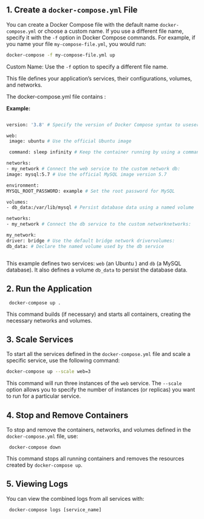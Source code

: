 
## 1\. Create a `docker-compose.yml` File

You can create a Docker Compose file with the default name `docker-compose.yml` or choose a custom name. If you use a different file name, specify it with the `-f` option in Docker Compose commands. For example, if you name your file `my-compose-file.yml`, you would run:
```bash
docker-compose -f my-compose-file.yml up
```
Custom Name: Use the  `-f`  option to specify a different file name.

This file defines your application’s services, their configurations, volumes, and networks.

The docker-compose.yml file contains :

 **Example:**
 ```bash
 
version: '3.8' # Specify the version of Docker Compose syntax to useservices:  

web:  
  image: ubuntu # Use the official Ubuntu image  

  command: sleep infinity # Keep the container running by using a command  

networks:  
- my_network # Connect the web service to the custom network db:  
image: mysql:5.7 # Use the official MySQL image version 5.7 
 
environment:  
MYSQL_ROOT_PASSWORD: example # Set the root password for MySQL

volumes:  
- db_data:/var/lib/mysql # Persist database data using a named volume   

networks:  
- my_network # Connect the db service to the custom networknetworks:  

my_network:  
driver: bridge # Use the default bridge network drivervolumes:  
db_data: # Declare the named volume used by the db service



```

This example defines two services: `web` (an Ubuntu ) and `db` (a MySQL database). It also defines a volume `db_data` to persist the database data.


## 2\. Run the Application

	 docker-compose up .

This command builds (if necessary) and starts all containers, creating the necessary networks and volumes.

## 3\. Scale Services
  
To start all the services defined in the  `docker-compose.yml`  file and scale a specific service, use the following command:  
```bash
docker-compose up --scale web=3
```
This command will run three instances of the  `web`  service. The  `--scale`  option allows you to specify the number of instances (or replicas) you want to run for a particular service.
## 4\. Stop and Remove Containers
To stop and remove the containers, networks, and volumes defined in the `docker-compose.yml` file, use:

	 docker-compose down

This command stops all running containers and removes the resources created by `docker-compose up`.

## 5\. Viewing Logs

You can view the combined logs from all services with:

	 docker-compose logs [service_name]




<!--stackedit_data:
eyJoaXN0b3J5IjpbMTI1MTM3NjE0Myw1NDM0MzIwNzksMTkwMD
A1OTM5OSwtMjU4MDU4NDYwLC0xMzAxNjc1MjI1LDg1MDUyNjI0
NSwyMDExMTk5ODEyLDEyMDIyNzUxODUsLTgxMTkxNDY5NCwtND
E4MjkwODM1XX0=
-->
